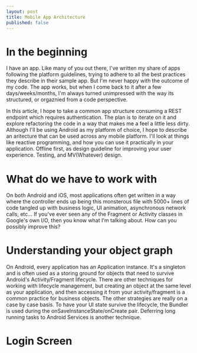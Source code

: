 ```yaml
---
layout: post
title: Mobile App Architecture
published: false
---
```

# In the beginning

I have an app. Like many of you out there, I've written my share of apps following the platform guidelines, trying to adhere to all the best practices they describe in their sample app. But I'm never happy with the outcome of my code. The app works, but when I come back to it after a few days/weeks/months, I'm always turned unimpressed with the way its structured, or orgaznied from a code perspective.

In this article, I hope to take a common app structure consuming a REST endpoint which requires authentication. The plan is to iterate on it and explore refactoring the code in a way that makes me a feel a little less dirty. Although I'll be using Android as my platform of choice, I hope to describe an aritecture that can be used across any mobile platform. I'll look at things like reactive programming, and how you can use it practically in your application. Offline first, as design guideline for improving your user experience. Testing, and MV(Whatever) design.

# What do we have to work with

On both Android and iOS, most applications often get written in a way where the controller ends up being this monsterous file with 5000+ lines of code tangled up with business logic, UI animation, asynchronous network calls, etc... If you've ever seen any of the Fragment or Activity classes in Google's own I/O, then you know what I'm talking about. How can you possibly improve this?

# Understanding your object graph

On Android, every application has an Application instance. It's a singleton and is often used as a storing ground for objects that need to survive Android's Activity/Fragment lifecycle. There are other techniques for working with lifecycle management, but creating an object at the same level as your application, and then accessing it from your activity/fragment is a common practice for business objects. The other strategies are really on a case by case basis. To have your UI state survive the lifecycle, the Bundler is used during the onSaveInstanceState/onCreate pair. Deferring long running tasks to Android Services is another technique. 

# Login Screen